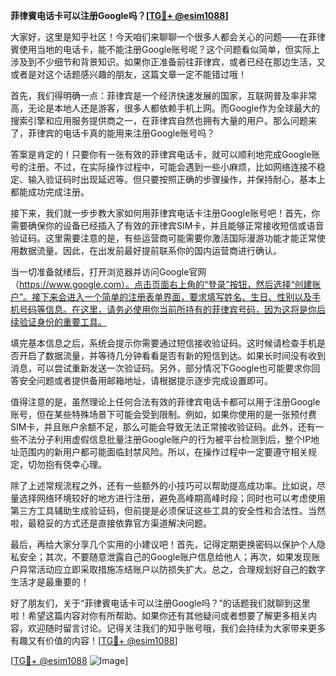 **菲律賓电话卡可以注册Google吗？[[TG💪+ @esim1088](https://t.me/s/esim1088)]**

大家好，这里是知乎社区！今天咱们来聊聊一个很多人都会关心的问题——在菲律賓使用当地的电话卡，能不能注册Google账号呢？这个问题看似简单，但实际上涉及到不少细节和背景知识。如果你正准备前往菲律宾，或者已经在那边生活，又或者是对这个话题感兴趣的朋友，这篇文章一定不能错过哦！

首先，我们得明确一点：菲律宾是一个经济快速发展的国家，互联网普及率非常高，无论是本地人还是游客，很多人都依赖手机上网。而Google作为全球最大的搜索引擎和应用服务提供商之一，在菲律宾自然也拥有大量的用户。那么问题来了，菲律宾的电话卡真的能用来注册Google账号吗？

答案是肯定的！只要你有一张有效的菲律宾电话卡，就可以顺利地完成Google账号的注册。不过，在实际操作过程中，可能会遇到一些小麻烦，比如网络连接不稳定、输入验证码时出现延迟等。但只要按照正确的步骤操作，并保持耐心，基本上都能成功完成注册。

接下来，我们就一步步教大家如何用菲律宾电话卡注册Google账号吧！首先，你需要确保你的设备已经插入了有效的菲律宾SIM卡，并且能够正常接收短信或语音验证码。这里需要注意的是，有些运营商可能需要你激活国际漫游功能才能正常使用数据流量。因此，在出发前最好提前联系你的国内运营商进行确认。

当一切准备就绪后，打开浏览器并访问Google官网（https://www.google.com）。点击页面右上角的“登录”按钮，然后选择“创建账户”。接下来会进入一个简单的注册表单界面，要求填写姓名、生日、性别以及手机号码等信息。在这里，请务必使用你当前所持有的菲律宾号码，因为这将是你后续验证身份的重要工具。

填完基本信息之后，系统会提示你需要通过短信接收验证码。这时候请检查手机是否开启了数据流量，并等待几分钟看看是否有新的短信到达。如果长时间没有收到消息，可以尝试重新发送一次验证码。另外，部分情况下Google也可能要求你回答安全问题或者提供备用邮箱地址，请根据提示逐步完成设置即可。

值得注意的是，虽然理论上任何合法有效的菲律宾电话卡都可以用于注册Google账号，但在某些特殊场景下可能会受到限制。例如，如果你使用的是一张预付费SIM卡，并且账户余额不足，那么可能会导致无法正常接收验证码。此外，还有一些不法分子利用虚假信息批量注册Google账户的行为被平台检测到后，整个IP地址范围内的新用户都可能面临封禁风险。所以，在操作过程中一定要遵守相关规定，切勿抱有侥幸心理。

除了上述常规流程之外，还有一些额外的小技巧可以帮助提高成功率。比如说，尽量选择网络环境较好的地方进行注册，避免高峰期高峰时段；同时也可以考虑使用第三方工具辅助生成验证码，但前提是必须保证这些工具的安全性和合法性。当然啦，最稳妥的方式还是直接依靠官方渠道解决问题。

最后，再给大家分享几个实用的小建议吧！首先，记得定期更换密码以保护个人隐私安全；其次，不要随意泄露自己的Google账户信息给他人；再次，如果发现账户异常活动应立即采取措施冻结账户以防损失扩大。总之，合理规划好自己的数字生活才是最重要的！

好了朋友们，关于“菲律賓电话卡可以注册Google吗？”的话题我们就聊到这里啦！希望这篇内容对你有所帮助。如果你还有其他疑问或者想要了解更多相关内容，欢迎随时留言讨论。记得关注我们的知乎账号哦，我们会持续为大家带来更多有趣又有价值的内容！[[TG💪+ @esim1088](https://t.me/s/esim1088)]

[[TG💪+ @esim1088](https://t.me/s/esim1088) ![Image](https://i.postimg.cc/4NQfJmqS/Snipaste-2025-05-13-00-14-12.png)]